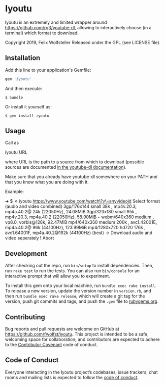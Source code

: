 # Iyoutu

Iyoutu is an extremely and limited wrapper around https://github.com/rg3/youtube-dl, allowing to interactively choose (in a terminal) which format to download.

Copyright 2019, Felix Wolfsteller
Released under the GPL (see LICENSE file).

## Installation

Add this line to your application's Gemfile:

```ruby
gem 'iyoutu'
```

And then execute:

    $ bundle

Or install it yourself as:

    $ gem install iyoutu

## Usage

Call as

  iyoutu URL

where URL is the path to a source from which to download (possible sources are documented [in the youtube-dl documentation](http://rg3.github.io/youtube-dl/supportedsites.html)).

Make sure that you already have youtube-dl somewhere on your PATH and that you know what you are doing with it.

Example:

  ➜  $ ✗ iyoutu https://www.youtube.com/watch\?v\=anyvideoid
  Select format (audio and video combined) 
    3gp/176x144    small   38k , mp4v.20.3, mp4a.40.2@ 24k (22050Hz), 24.08MiB
    3gp/320x180    small   95k , mp4v.20.3, mp4a.40.2 (22050Hz), 58.90MiB
  ‣ webm/640x360    medium , vp8.0, vorbis@128k, 92.47MiB
    mp4/640x360    medium  200k , avc1.42001E, mp4a.40.2@ 96k (44100Hz), 123.99MiB
    mp4/1280x720   hd720  176k , avc1.64001F, mp4a.40.2@192k (44100Hz) (best)
    -> Download audio and video seperately
    ! Abort

## Development

After checking out the repo, run `bin/setup` to install dependencies. Then, run `rake test` to run the tests. You can also run `bin/console` for an interactive prompt that will allow you to experiment.

To install this gem onto your local machine, run `bundle exec rake install`. To release a new version, update the version number in `version.rb`, and then run `bundle exec rake release`, which will create a git tag for the version, push git commits and tags, and push the `.gem` file to [rubygems.org](https://rubygems.org).

## Contributing

Bug reports and pull requests are welcome on GitHub at https://github.com/fwolfst/iyoutu. This project is intended to be a safe, welcoming space for collaboration, and contributors are expected to adhere to the [Contributor Covenant](http://contributor-covenant.org) code of conduct.

## Code of Conduct

Everyone interacting in the Iyoutu project’s codebases, issue trackers, chat rooms and mailing lists is expected to follow the [code of conduct](https://github.com/[USERNAME]/iyoutu/blob/master/CODE_OF_CONDUCT.md).
